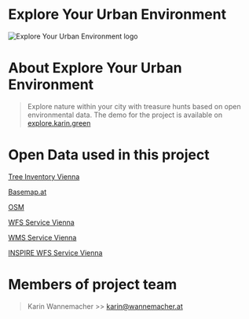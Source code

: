# Explore Your Urban Environment
![Explore Your Urban Environment logo](http://explore.karin.green/images/logo_on_light.png)
# About Explore Your Urban Environment
> Explore nature within your city with treasure hunts based on open environmental data.
> The demo for the project is available on [explore.karin.green](https://explore.karin.green)
# Open Data used in this project
[Tree Inventory Vienna](https://www.data.gv.at/katalog/dataset/c91a4635-8b7d-43fe-9b27-d95dec8392a7)

[Basemap.at](http://www.basemap.at)

[OSM](http://http://www.openstreetmap.org/)

[WFS Service Vienna](https://www.data.gv.at/katalog/dataset/45a55c97-2122-42a6-823d-f374f1a8bd48)

[WMS Service Vienna](https://www.data.gv.at/katalog/dataset/e257875b-1424-4709-84e9-5ddd8c43ce41)

[INSPIRE WFS Service Vienna](https://www.wien.gv.at/inspire/wms/?service=WMS&version=1.3.0&request=GetCapabilities)

# Members of project team
> Karin Wannemacher >> <karin@wannemacher.at>

